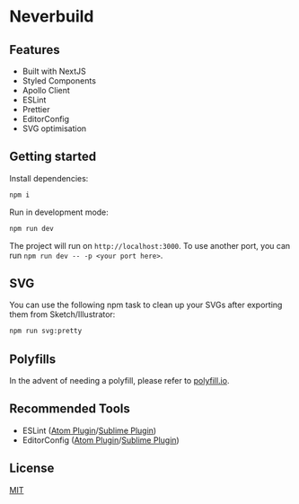 # Neverbuild

## Features

- Built with NextJS
- Styled Components
- Apollo Client
- ESLint
- Prettier
- EditorConfig
- SVG optimisation

## Getting started

Install dependencies:

```bash
npm i
```

Run in development mode:

```bash
npm run dev
```

The project will run on `http://localhost:3000`. To use another port, you can run `npm run dev -- -p <your port here>`.

## SVG

You can use the following npm task to clean up your SVGs after exporting them from Sketch/Illustrator:

```bash
npm run svg:pretty
```

## Polyfills

In the advent of needing a polyfill, please refer to [polyfill.io](https://polyfill.io/g).

## Recommended Tools

- ESLint ([Atom Plugin](https://atom.io/packages/linter-eslint)/[Sublime Plugin](https://github.com/roadhump/SublimeLinter-eslint))
- EditorConfig ([Atom Plugin](https://atom.io/packages/editorconfig)/[Sublime Plugin](https://github.com/sindresorhus/editorconfig-sublime))

## License

[MIT](http://opensource.org/licenses/MIT)
